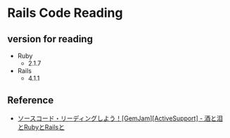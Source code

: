# Rails Code Reading

## version for reading

* Ruby
  * 2.1.7
* Rails
  * 4.1.1

## Reference

* [ソースコード・リーディングしよう！[GemJam][ActiveSupport] - 酒と泪とRubyとRailsと](http://morizyun.github.io/blog/library-source-code-reading-acctive-support/)
